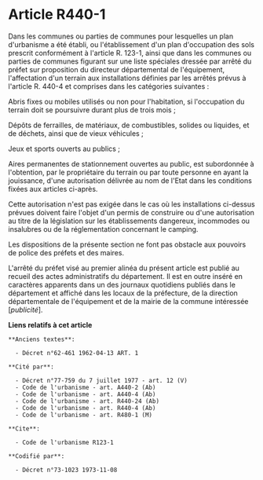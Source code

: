 # Article R440-1

Dans les communes ou parties de communes pour lesquelles un plan d'urbanisme a été établi, ou l'établissement d'un plan
d'occupation des sols prescrit conformément à l'article R. 123-1, ainsi que dans les communes ou parties de communes figurant
sur une liste spéciales dressée par arrêté du préfet sur proposition du directeur départemental de l'équipement,
l'affectation d'un terrain aux installations définies par les arrêtés prévus à l'article R. 440-4 et comprises dans les
catégories suivantes :

Abris fixes ou mobiles utilisés ou non pour l'habitation, si l'occupation du terrain doit se poursuivre durant plus de trois
mois ;

Dépôts de ferrailles, de matériaux, de combustibles, solides ou liquides, et de déchets, ainsi que de vieux véhicules ;

Jeux et sports ouverts au publics ;

Aires permanentes de stationnement ouvertes au public, est subordonnée à l'obtention, par le propriétaire du terrain ou par
toute personne en ayant la jouissance, d'une autorisation délivrée au nom de l'Etat dans les conditions fixées aux articles
ci-après.

Cette autorisation n'est pas exigée dans le cas où les installations ci-dessus prévues doivent faire l'objet d'un permis de
construire ou d'une autorisation au titre de la législation sur les établissements dangereux, incommodes ou insalubres ou de
la réglementation concernant le camping.

Les dispositions de la présente section ne font pas obstacle aux pouvoirs de police des préfets et des maires.

L'arrêté du préfet visé au premier alinéa du présent article est publié au recueil des actes administratifs du département.
Il est en outre inséré en caractères apparents dans un des journaux quotidiens publiés dans le département et affiché dans
les locaux de la préfecture, de la direction départementale de l'équipement et de la mairie de la commune intéressée
[*publicité*].

**Liens relatifs à cet article**

	**Anciens textes**:

	  - Décret n°62-461 1962-04-13 ART. 1

	**Cité par**:

	  - Décret n°77-759 du 7 juillet 1977 - art. 12 (V)
	  - Code de l'urbanisme - art. A440-2 (Ab)
	  - Code de l'urbanisme - art. A440-4 (Ab)
	  - Code de l'urbanisme - art. R440-24 (Ab)
	  - Code de l'urbanisme - art. R440-4 (Ab)
	  - Code de l'urbanisme - art. R480-1 (M)

	**Cite**:

	  - Code de l'urbanisme R123-1

	**Codifié par**:

	  - Décret n°73-1023 1973-11-08
